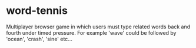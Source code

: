 # word-tennis
Multiplayer browser game in which users must type related words back and fourth under timed pressure. For example 'wave' could be followed by 'ocean', 'crash', 'sine' etc...

